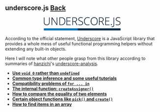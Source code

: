 ## underscore.js [Back](./../Framework.md)

<p align="center">
    <img width="50%" src="./underscore.png" />
</p>

According to the official statement, [Underscore](http://underscorejs.org/) is a JavaScript library that provides a whole mess of useful functional programming helpers without extending any built-in objects.

Here I will note what other people grasp from this library according to summaries of [hanzichi](https://github.com/hanzichi)'s [underscore-analysis](https://github.com/hanzichi/underscore-analysis).

- [**Use `void 0` rather than `undefined`**](./void0_undefined/void0_undefined.md)
- [**Common type inference and some useful tutorials**](./type_inference_and_tutorials/type_inference_and_tutorials.md)
- [**Compatibility problems of `for ... in`**](./for_in_compatibility/for_in_compatibility.md)
- [**The internal function: `createAssigner()`**](./createAssigner/createAssigner.md)
- [**How to compare the equality of two elements**](./is_equal/is_equal.md)
- [**Certain object functions like `pick()` and `create()`**](./object_functions/object_functions.md)
- [**How to find items in an array**](./array_index/array_index.md)